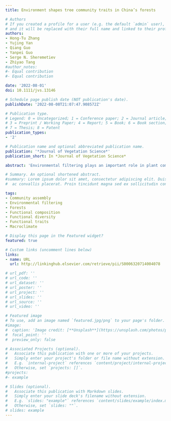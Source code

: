 ```yaml
---
title: Environment shapes tree community traits in China’s forests

# Authors
# If you created a profile for a user (e.g. the default `admin` user), write the username (folder name) here 
# and it will be replaced with their full name and linked to their profile.
authors:
- Hong-Tu Zhang
- Yujing Yan
- Qiang Guo
- Yanpei Guo
- Serge N. Sheremetiev
- Zhiyao Tang
#author_notes:
#- Equal contribution
#- Equal contribution

date: '2022-08-01'
doi: 10.1111/jvs.13146

# Schedule page publish date (NOT publication's date).
publishDate: '2022-08-08T21:07:47.908572Z'

# Publication type.
# Legend: 0 = Uncategorized; 1 = Conference paper; 2 = Journal article;
# 3 = Preprint / Working Paper; 4 = Report; 5 = Book; 6 = Book section;
# 7 = Thesis; 8 = Patent
publication_types:
- '2'

# Publication name and optional abbreviated publication name.
publication: '*Journal of Vegetation Science*'
publication_short: In *Journal of Vegetation Science*

abstract: 'Environmental filtering plays an important role in plant community assembly. We explored 1) To what extent does the broad-scale environment influence the functional composition of woody plants in China’s forests? 2) Is there stronger trait convergence under harsher environmental conditions? We characterized community traits and their relationships to climate and soil, using a dataset with 1,312 plots of tree communities composed of 1,591 trees pecies and ten functional traits across China. Using quadratic models, we explored how community traits change with different environmental factors. We find that trait spectra at the species level and the community level were significantly correlated, and the first two principal components captured 74.5% of the variation in community-weighted mean traits (CWMs). The trait spectra showed a clear elevational pattern and varied along climate and soil gradients. Compared to random expectations, the multi-trait functional diversity showed a divergence pattern on poor soils at the plot scale. In sum, two well-known dimensions, the leaf economics spectrum and size- related spectrum, could be extended from the species level to the community level. Environment, especially climate conditions, drive the trait spectra and their elevational patterns at broad scale, indicating environmental filtering might shape the trait composition of tree communities in China. However, stronger environmental filtering does not occur under harsher environmental conditions.'

# Summary. An optional shortened abstract.
#summary: Lorem ipsum dolor sit amet, consectetur adipiscing elit. Duis posuere tellus
#  ac convallis placerat. Proin tincidunt magna sed ex sollicitudin condimentum.

tags:
- Community assembly
- Environmental filtering
- Forests
- Functional composition
- Functional diversity
- Functional traits
- Macroclimate

# Display this page in the Featured widget?
featured: true

# Custom links (uncomment lines below)
links:
- name: URL
  url: http://linkinghub.elsevier.com/retrieve/pii/S0006320714004078

# url_pdf: ''
# url_code: ''
# url_dataset: ''
# url_poster: ''
# url_project: ''
# url_slides: ''
# url_source: ''
# url_video: ''

# Featured image
# To use, add an image named `featured.jpg/png` to your page's folder. 
#image:
#  caption: 'Image credit: [**Unsplash**](https://unsplash.com/photos/pLCdAaMFLTE)'
#  focal_point: ''
#  preview_only: false

# Associated Projects (optional).
#   Associate this publication with one or more of your projects.
#   Simply enter your project's folder or file name without extension.
#   E.g. `internal-project` references `content/project/internal-project/index.md`.
#   Otherwise, set `projects: []`.
#projects:
#- example

# Slides (optional).
#   Associate this publication with Markdown slides.
#   Simply enter your slide deck's filename without extension.
#   E.g. `slides: "example"` references `content/slides/example/index.md`.
#   Otherwise, set `slides: ""`.
# slides: example
---
```

